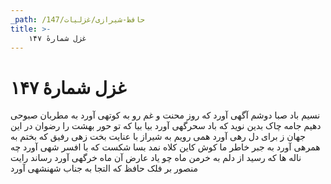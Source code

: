 ```yaml
---
_path: /حافظ-شیرازی/غزلیات/147
title: >-
    غزل شمارهٔ ۱۴۷
---
```

# غزل شمارهٔ ۱۴۷

نسیم باد صبا دوشم آگهی آورد
که روز محنت و غم رو به کوتهی آورد
به مطربان صبوحی دهیم جامه چاک
بدین نوید که باد سحرگهی آورد
بیا بیا که تو حور بهشت را رضوان
در این جهان ز برای دل رهی آورد
همی رویم به شیراز با عنایت بخت
زهی رفیق که بختم به همرهی آورد
به جبر خاطر ما کوش کاین کلاه نمد
بسا شکست که با افسر شهی آورد
چه ناله ها که رسید از دلم به خرمن ماه
چو یاد عارض آن ماه خرگهی آورد
رساند رایت منصور بر فلک حافظ
که التجا به جناب شهنشهی آورد
